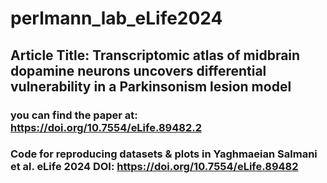 #               perlmann_lab_eLife2024

## Article Title: Transcriptomic atlas of midbrain dopamine neurons uncovers differential vulnerability in a Parkinsonism lesion model

### you can find the paper at: https://doi.org/10.7554/eLife.89482.2

### Code for reproducing datasets & plots in Yaghmaeian Salmani et al. eLife 2024 DOI: https://doi.org/10.7554/eLife.89482
